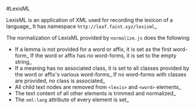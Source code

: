 #LexisML

LexisML is an application of XML used for recording the lexicon of a language\_ It has namespace `http://leaf.faint.xyz/lexisml`\_

The normalization of LexisML provided by `normalize.js` does the following:

* If a lemma is not provided for a word or affix, it is set as the first word-form\_ If the word or affix has no word-forms, it is set to the empty string\_
* If a meaning has no associated class, it is set to all classes provided by the word or affix's various word-forms\_ If no word-forms with classes are provided, no class is associated\_
* All child text nodes are removed from `<lexis>` and `<word>` elements\_
* The text content of all other elements is trimmed and normalized\_
* The `xml:lang` attribute of every element is set\_
